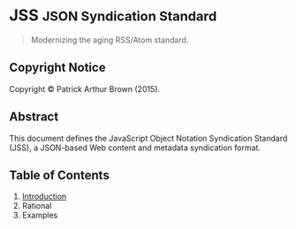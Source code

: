 # JSS <small>JSON Syndication Standard</small>

> Modernizing the aging RSS/Atom standard.

## Copyright Notice

Copyright &copy; Patrick Arthur Brown (2015).

## Abstract

This document defines the JavaScript Object Notation Syndication Standard (JSS), a JSON-based Web content and metadata syndication format.

## Table of Contents

1. [Introduction]("/introduction.html")
  1. Rational
  2. Examples
